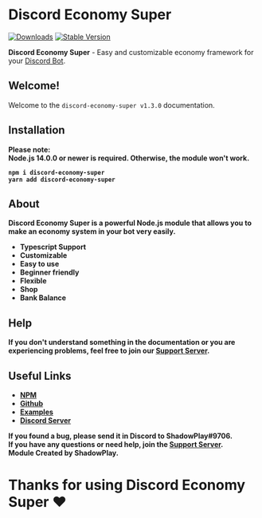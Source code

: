 # Discord Economy Super

[![Downloads](https://img.shields.io/npm/dt/discord-economy-super?style=for-the-badge)](https://www.npmjs.com/package/discord-economy-super)
[![Stable Version](https://img.shields.io/npm/v/discord-economy-super?style=for-the-badge)](https://www.npmjs.com/package/discord-economy-super)

<b>Discord Economy Super</b> - Easy and customizable economy framework for your [Discord Bot](https://discord.js.org/#/).

## Welcome!
Welcome to the `discord-economy-super v1.3.0` documentation.

## Installation
<b>Please note:<b>
</br>
<b>Node.js 14.0.0 or newer is required. Otherwise, the module won't work.</b><br>
```console
npm i discord-economy-super
yarn add discord-economy-super
```

## About
<b>Discord Economy Super is a powerful Node.js  module that allows you to make an economy system in your bot very easily.</b>
<br>
<ul>
<li><b>Typescript Support</b></li>
<li><b>Customizable</b></li>
<li><b>Easy to use</b></li>
<li><b>Beginner friendly</b></li>
<li><b>Flexible</b></li>
<li><b>Shop</b></li>
<li><b>Bank Balance</b></li>
</ul>

## Help
<b>If you don't understand something in the documentation or you are experiencing problems, feel free to join our <a href = "https://discord.gg/afUTRzfb">Support Server</a>.</b>

## Useful Links
<ul>
<li><b><a href = "https://www.npmjs.com/package/discord-economy-super">NPM</a></b></li>
<li><b><a href = "https://github.com/shadowplay1/discord-economy-super">Github</a></b></li>
<li><b><a href = "https://github.com/shadowplay1/discord-economy-super/tree/main/examples">Examples</a></b></li>
<li><b><a href = "https://discord.gg/afUTRzfb">Discord Server</a></b></li>
</ul>
<b>If you found a bug, please send it in Discord to ShadowPlay#9706.</b>
<br>
<b>If you have any questions or need help, join the <a href = "https://discord.gg/afUTRzfb">Support Server</a>.</b>
<br>
<b>Module Created by ShadowPlay.</b>

# Thanks for using Discord Economy Super ♥